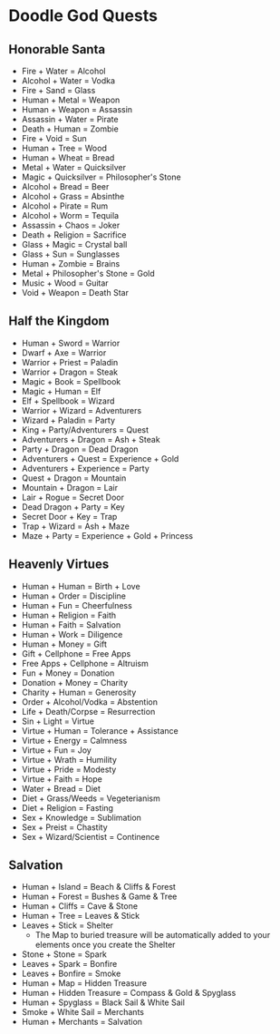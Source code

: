 # Doodle God Quests

## Honorable Santa

- Fire + Water = Alcohol
- Alcohol + Water = Vodka
- Fire + Sand = Glass
- Human + Metal = Weapon
- Human + Weapon = Assassin
- Assassin + Water = Pirate
- Death + Human = Zombie
- Fire + Void = Sun
- Human + Tree = Wood
- Human + Wheat = Bread
- Metal + Water = Quicksilver
- Magic + Quicksilver = Philosopher's Stone
- Alcohol + Bread = Beer
- Alcohol + Grass = Absinthe
- Alcohol + Pirate = Rum
- Alcohol + Worm = Tequila
- Assassin + Chaos = Joker
- Death + Religion = Sacrifice
- Glass + Magic = Crystal ball
- Glass + Sun = Sunglasses
- Human + Zombie = Brains
- Metal + Philosopher's Stone = Gold
- Music + Wood = Guitar
- Void + Weapon = Death Star

## Half the Kingdom

- Human + Sword = Warrior
- Dwarf + Axe = Warrior
- Warrior + Priest = Paladin
- Warrior + Dragon = Steak
- Magic + Book = Spellbook
- Magic + Human = Elf
- Elf + Spellbook = Wizard
- Warrior + Wizard = Adventurers
- Wizard + Paladin = Party
- King + Party/Adventurers = Quest
- Adventurers + Dragon = Ash + Steak
- Party + Dragon = Dead Dragon
- Adventurers + Quest = Experience + Gold
- Adventurers + Experience = Party
- Quest + Dragon = Mountain
- Mountain + Dragon = Lair
- Lair + Rogue = Secret Door
- Dead Dragon + Party = Key
- Secret Door + Key = Trap
- Trap + Wizard = Ash + Maze
- Maze + Party = Experience + Gold + Princess

## Heavenly Virtues

- Human + Human = Birth + Love
- Human + Order = Discipline
- Human + Fun = Cheerfulness
- Human + Religion = Faith
- Human + Faith = Salvation
- Human + Work = Diligence
- Human + Money = Gift
- Gift + Cellphone = Free Apps
- Free Apps + Cellphone = Altruism
- Fun + Money = Donation
- Donation + Money = Charity
- Charity + Human = Generosity
- Order + Alcohol/Vodka = Abstention
- Life + Death/Corpse = Resurrection
- Sin + Light = Virtue
- Virtue + Human = Tolerance + Assistance
- Virtue + Energy = Calmness
- Virtue + Fun = Joy
- Virtue + Wrath = Humility
- Virtue + Pride = Modesty
- Virtue + Faith = Hope
- Water + Bread = Diet
- Diet + Grass/Weeds = Vegeterianism
- Diet + Religion = Fasting
- Sex + Knowledge = Sublimation
- Sex + Preist = Chastity
- Sex + Wizard/Scientist = Continence

## Salvation

- Human + Island = Beach & Cliffs & Forest
- Human + Forest = Bushes & Game & Tree
- Human + Cliffs = Cave & Stone
- Human + Tree = Leaves & Stick
- Leaves + Stick = Shelter
    - The Map to buried treasure will be automatically added to your elements once you create the Shelter
- Stone + Stone = Spark
- Leaves + Spark = Bonfire
- Leaves + Bonfire = Smoke
- Human + Map = Hidden Treasure
- Human + Hidden Treasure = Compass & Gold & Spyglass
- Human + Spyglass = Black Sail & White Sail
- Smoke + White Sail = Merchants
- Human + Merchants = Salvation
